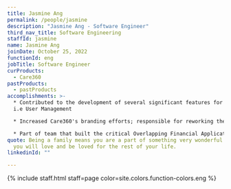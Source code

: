 ```yaml
---
title: Jasmine Ang
permalink: /people/jasmine
description: "Jasmine Ang - Software Engineer"
third_nav_title: Software Engineering
staffId: jasmine
name: Jasmine Ang
joinDate: October 25, 2022
functionId: eng
jobTitle: Software Engineer
curProducts:
  - Care360
pastProducts:
  - pastProducts
accomplishments: >-
  * Contributed to the development of several significant features for Care360
  i.e User Management

  * Increased Care360's branding efforts; responsible for reworking the frontend for all key user flows

  * Part of team that built the critical Overlapping Financial Applications feature 
quote: Being a family means you are a part of something very wonderful. It means
  you will love and be loved for the rest of your life.
linkedinId: ""

---
```


{% include staff.html staff=page color=site.colors.function-colors.eng %}

